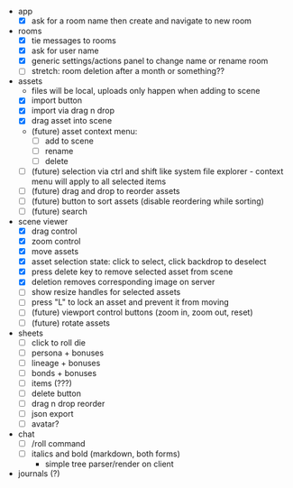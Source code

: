 - app
  - [x] ask for a room name then create and navigate to new room
- rooms
  - [x] tie messages to rooms
  - [x] ask for user name
  - [x] generic settings/actions panel to change name or rename room
  - [ ] stretch: room deletion after a month or something??
- assets
  - files will be local, uploads only happen when adding to scene
  - [x] import button
  - [x] import via drag n drop
  - [x] drag asset into scene
  - (future) asset context menu:
    - [ ] add to scene
    - [ ] rename
    - [ ] delete
  - [ ] (future) selection via ctrl and shift like system file explorer - context menu will apply to all selected items
  - [ ] (future) drag and drop to reorder assets
  - [ ] (future) button to sort assets (disable reordering while sorting)
  - [ ] (future) search
- scene viewer
  - [x] drag control
  - [x] zoom control
  - [x] move assets
  - [x] asset selection state: click to select, click backdrop to deselect
  - [x] press delete key to remove selected asset from scene
  - [x] deletion removes corresponding image on server
  - [ ] show resize handles for selected assets
  - [ ] press "L" to lock an asset and prevent it from moving
  - [ ] (future) viewport control buttons (zoom in, zoom out, reset)
  - [ ] (future) rotate assets
- sheets
  - [ ] click to roll die
  - [ ] persona + bonuses
  - [ ] lineage + bonuses
  - [ ] bonds + bonuses
  - [ ] items (???)
  - [ ] delete button
  - [ ] drag n drop reorder
  - [ ] json export
  - [ ] avatar?
- chat
  - [ ] /roll command
  - [ ] italics and bold (markdown, both forms)
    - simple tree parser/render on client
- journals (?)
